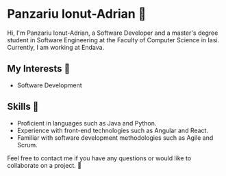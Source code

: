 # Panzariu Ionut-Adrian 👋

Hi, I'm Panzariu Ionut-Adrian, a Software Developer and a master's degree student in Software Engineering at the Faculty of Computer Science in Iasi. Currently, I am working at Endava.

## My Interests 🧐

- Software Development

## Skills 💪

- Proficient in languages such as Java and Python.
- Experience with front-end technologies such as Angular and React.
- Familiar with software development methodologies such as Agile and Scrum.

Feel free to contact me if you have any questions or would like to collaborate on a project. 🤝
